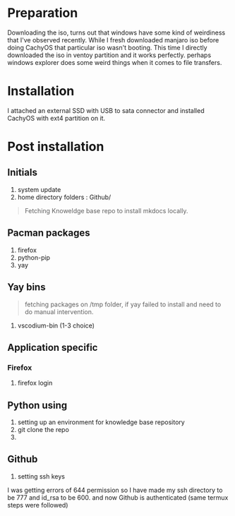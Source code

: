 # Preparation

Downloading the iso, turns out that windows have some kind of weirdiness that I've observed recently. While I fresh downloaded manjaro iso before doing CachyOS that particular iso wasn't booting. This time I directly downloaded the iso in ventoy partition and it works perfectly. perhaps windows explorer does some weird things when it comes to file transfers.

# Installation

I attached an external SSD with USB to sata connector and installed CachyOS with ext4 partition on it.


# Post installation

## Initials

1. system update
2. home directory folders : Github/

> Fetching Knoweldge base repo to install mkdocs locally.

## Pacman packages

1. firefox
2. python-pip
3. yay

## Yay bins

> fetching packages on /tmp folder, if yay failed to install and need to do manual intervention.

1. vscodium-bin (1-3 choice) 


## Application specific

### Firefox

1. firefox login 

## Python using

1. setting up an environment for knowledge base repository
2. git clone the repo
3. 



## Github

1. setting ssh keys

I was getting errors of 644 permission so I have made my ssh directory to be 777 and id_rsa to be 600. and now Github is authenticated (same termux steps were followed)


